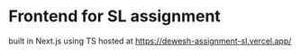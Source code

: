 # Frontend for SL assignment
built in Next.js using TS
hosted at https://dewesh-assignment-sl.vercel.app/
